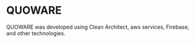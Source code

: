 # QUOWARE  

QUOWARE was developed using Clean Architect, aws services, Firebase, and other technologies.
